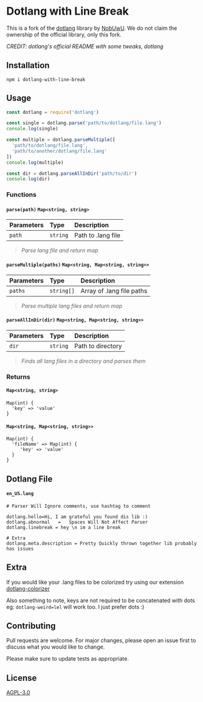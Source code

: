 # Dotlang with Line Break

This is a fork of the [dotlang](https://github.com/CherryBlossomTavern/dotlang) library by [NobUwU](https://github.com/NobUwU). We do not claim the ownership of the official library, only this fork.

*CREDIT: dotlang's official README with some tweaks, dotlang*


## Installation

```npm
npm i dotlang-with-line-break
```

## Usage

```js
const dotlang = require('dotlang')

const single = dotlang.parse('path/to/dotlang/file.lang')
console.log(single)

const multiple = dotlang.parseMultiple([
  'path/to/dotlang/file.lang',
  'path/to/another/dotlang/file.lang'
])
console.log(multiple)

const dir = dotlang.parseAllInDir('path/to/dir')
console.log(dir)
```
### Functions
#### `parse(path)` `Map<string, string>`
|Parameters|Type|Description|
|:---      |:---|:---       |
|`path`|`string`|Path to .lang file|
> *Parse lang file and return map*


#### `parseMultiple(paths)` `Map<string, Map<string, string>>`
|Parameters|Type|Description|
|:---      |:---|:---       |
|`paths`|`string[]`|Array of .lang file paths|

> *Parse multiple lang files and return map*

#### `parseAllInDir(dir)` `Map<string, Map<string, string>>`
|Parameters|Type|Description|
|:---      |:---|:---       |
|`dir`|`string`|Path to directory|
 
> *Finds all lang files in a directory and parses them*

### Returns

#### `Map<string, string>`
```
Map(int) {
  'key' => 'value'
}
```

#### `Map<string, Map<string, string>>`
```
Map(int) {
  'fileName' => Map(int) {
     'key' => 'value'
  }
}
```
## Dotlang File

#### `en_US.lang`
```lang
# Parser Will Ignore comments, use hashtag to comment

dotlang.hello=Hi, I am grateful you found dis lib :)
dotlang.abnormal   =   Spaces Will Not Affect Parser
dotlang.linebreak = hey \n im a line break

# Extra
dotlang.meta.description = Pretty Quickly thrown together lib probably has issues

```

## Extra

If you would like your .lang files to be colorized try using our extension [dotlang-colorizer](https://marketplace.visualstudio.com/items?itemName=Nobuwu.dotlang-colorizer)

Also something to note, keys are not required to be concatenated with dots
eg: `dotlang-weird=lel` will work too. I just prefer dots :)

## Contributing
Pull requests are welcome. For major changes, please open an issue first to discuss what you would like to change.

Please make sure to update tests as appropriate.

## License
[AGPL-3.0](https://choosealicense.com/licenses/agpl-3.0/)
